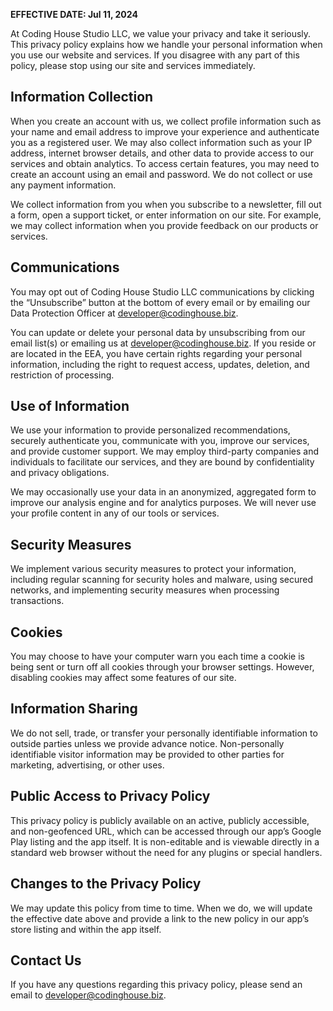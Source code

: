 <!-- # Privacy Policy for Coding House Studio LLC -->
**EFFECTIVE DATE: Jul 11, 2024**

At Coding House Studio LLC, we value your privacy and take it seriously. This privacy policy explains how we handle your personal information when you use our website and services. If you disagree with any part of this policy, please stop using our site and services immediately.

## Information Collection

When you create an account with us, we collect profile information such as your name and email address to improve your experience and authenticate you as a registered user. We may also collect information such as your IP address, internet browser details, and other data to provide access to our services and obtain analytics. To access certain features, you may need to create an account using an email and password. We do not collect or use any payment information.

We collect information from you when you subscribe to a newsletter, fill out a form, open a support ticket, or enter information on our site. For example, we may collect information when you provide feedback on our products or services.

## Communications

You may opt out of Coding House Studio LLC communications by clicking the “Unsubscribe” button at the bottom of every email or by emailing our Data Protection Officer at developer@codinghouse.biz.

You can update or delete your personal data by unsubscribing from our email list(s) or emailing us at developer@codinghouse.biz. If you reside or are located in the EEA, you have certain rights regarding your personal information, including the right to request access, updates, deletion, and restriction of processing.

## Use of Information

We use your information to provide personalized recommendations, securely authenticate you, communicate with you, improve our services, and provide customer support. We may employ third-party companies and individuals to facilitate our services, and they are bound by confidentiality and privacy obligations.

We may occasionally use your data in an anonymized, aggregated form to improve our analysis engine and for analytics purposes. We will never use your profile content in any of our tools or services.

## Security Measures

We implement various security measures to protect your information, including regular scanning for security holes and malware, using secured networks, and implementing security measures when processing transactions.

## Cookies

You may choose to have your computer warn you each time a cookie is being sent or turn off all cookies through your browser settings. However, disabling cookies may affect some features of our site.

## Information Sharing

We do not sell, trade, or transfer your personally identifiable information to outside parties unless we provide advance notice. Non-personally identifiable visitor information may be provided to other parties for marketing, advertising, or other uses.

## Public Access to Privacy Policy

This privacy policy is publicly available on an active, publicly accessible, and non-geofenced URL, which can be accessed through our app’s Google Play listing and the app itself. It is non-editable and is viewable directly in a standard web browser without the need for any plugins or special handlers.

## Changes to the Privacy Policy

We may update this policy from time to time. When we do, we will update the effective date above and provide a link to the new policy in our app’s store listing and within the app itself.

## Contact Us

If you have any questions regarding this privacy policy, please send an email to developer@codinghouse.biz.
